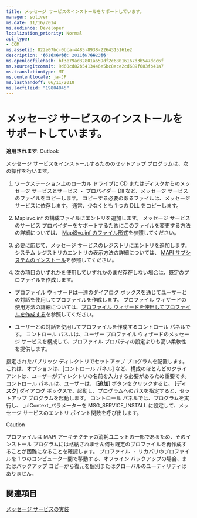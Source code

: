 ```yaml
---
title: メッセージ サービスのインストールをサポートしています。
manager: soliver
ms.date: 11/16/2014
ms.audience: Developer
localization_priority: Normal
api_type:
- COM
ms.assetid: 822e07bc-0bca-4485-8938-2264315161e2
description: '�ŏI�X�V��: 2011�N7��23��'
ms.openlocfilehash: bf3e79ad32801a659df2c68016167d3b547ddc6f
ms.sourcegitcommit: 9d60cd82b5413446e5bc8ace2cd689f683fb41a7
ms.translationtype: MT
ms.contentlocale: ja-JP
ms.lasthandoff: 06/11/2018
ms.locfileid: "19804045"
---
```

# <a name="supporting-message-service-installation"></a>メッセージ サービスのインストールをサポートしています。

  
  
**適用されます**: Outlook 
  
メッセージ サービスをインストールするためのセットアップ プログラムは、次の操作を行います。
  
1. ワークステーション上のローカル ドライブに CD またはディスクからのメッセージ サービスとサービス ・ プロバイダー Dll など、メッセージ サービスのファイルをコピーします。 コピーする必要のあるファイルは、メッセージ サービスに依存します。 通常、少なくとも 1 つの DLL をコピーします。
    
2. Mapisvc.inf の構成ファイルにエントリを追加します。 メッセージ サービスのサービス プロバイダーをサポートするためにこのファイルを変更する方法の詳細については、 [MapiSvc.inf のファイル形式](file-format-of-mapisvc-inf.md)を参照してください。
    
3. 必要に応じて、メッセージ サービスのレジストリにエントリを追加します。 システム レジストリのエントリの表示方法の詳細については、 [MAPI サブシステムのインストール](installing-the-mapi-subsystem.md)を参照してください。
    
4. 次の項目のいずれかを使用していずれかのまだ存在しない場合は、既定のプロファイルを作成します。
    
  - プロファイル ウィザードは一連のダイアログ ボックスを通じてユーザーとの対話を使用してプロファイルを作成します。 プロファイル ウィザードの使用方法の詳細については、[プロファイル ウィザードを使用してプロファイルを作成する](creating-a-profile-by-using-the-profile-wizard.md)を参照してください。
    
  - ユーザーとの対話を使用してプロファイルを作成するコントロール パネルです。 コントロール パネルは、ユーザー プロファイル ウィザードのメッセージ サービスを構成して、プロファイル プロパティの設定よりも高い柔軟性を提供します。 
    
指定されたパブリック ディレクトリでセットアップ プログラムを配置します。 これは、オプションは、[コントロール パネル] など、構成のほとんどのクライアントは、ユーザーがディレクトリの名前を入力する必要があるため重要です。 コントロール パネルは、ユーザーは、 **[追加**] ボタンをクリックすると、 **[ディスク**] ダイアログ ボックスで、起動し、プログラムへのパスを指定すると、セットアップ プログラムを起動します。 コントロール パネルでは、プログラムを実行し、 _ulContext_パラメーターを MSG_SERVICE_INSTALL に設定して、メッセージ サービスのエントリ ポイント関数を呼び出します。 
  
> [!CAUTION]
> プロファイルは MAPI アーキテクチャの消耗ユニットの一部であるため、そのインストール プログラムには格納されません何も既定のプロファイルを再作成することが困難になることを確認します。 プロファイル ・ リカバリのプロファイルを 1 つのコンピューター間で移動する、オフライン バックアップの場合、またはバックアップ コピーから復元を個別またはグローバルのユーティリティはありません。 
  
## <a name="see-also"></a>関連項目



[メッセージ サービスの実装](message-service-implementation.md)

